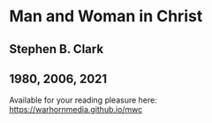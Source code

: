 # Man and Woman in Christ

## Stephen B. Clark

## 1980, 2006, 2021



Available for your reading pleasure here:
https://warhornmedia.github.io/mwc
